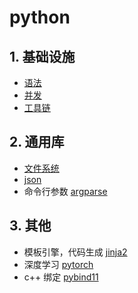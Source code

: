 # python

## 1. 基础设施

- [语法](./.details/python-syntax.md)
- [并发](./.details/python-concurrency.md)
- [工具链](./.details/toolchains.md)

## 2. 通用库

- [文件系统](./.details/filesystem.md)
- [json](./.details/json.md)
- 命令行参数 [argparse](./.details/argparse.md)

## 3. 其他

- 模板引擎，代码生成 [jinja2](./.details/jinja2.md)
- 深度学习 [pytorch](./.details/pytorch.md)
- c++ 绑定 [pybind11](./.details/pybind11.md)
